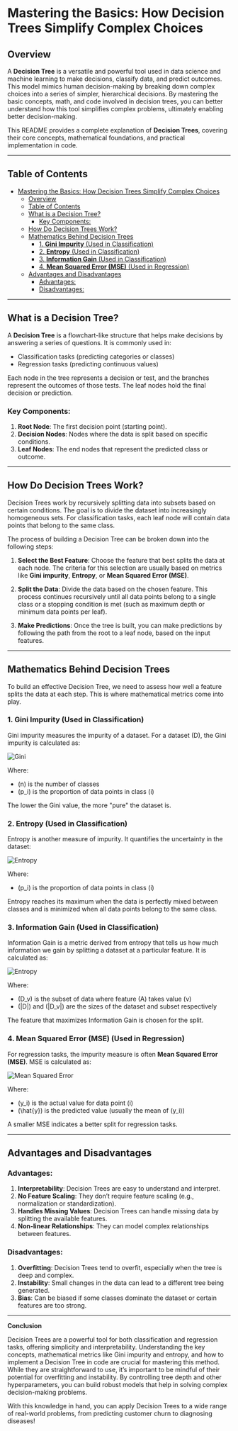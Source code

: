 # Mastering the Basics: How Decision Trees Simplify Complex Choices

## Overview

A **Decision Tree** is a versatile and powerful tool used in data science and machine learning to make decisions, classify data, and predict outcomes. This model mimics human decision-making by breaking down complex choices into a series of simpler, hierarchical decisions. By mastering the basic concepts, math, and code involved in decision trees, you can better understand how this tool simplifies complex problems, ultimately enabling better decision-making.

This README provides a complete explanation of **Decision Trees**, covering their core concepts, mathematical foundations, and practical implementation in code.

---

## Table of Contents

- [Mastering the Basics: How Decision Trees Simplify Complex Choices](#mastering-the-basics-how-decision-trees-simplify-complex-choices)
  - [Overview](#overview)
  - [Table of Contents](#table-of-contents)
  - [What is a Decision Tree?](#what-is-a-decision-tree)
    - [Key Components:](#key-components)
  - [How Do Decision Trees Work?](#how-do-decision-trees-work)
  - [Mathematics Behind Decision Trees](#mathematics-behind-decision-trees)
    - [1. **Gini Impurity** (Used in Classification)](#1-gini-impurity-used-in-classification)
    - [2. **Entropy** (Used in Classification)](#2-entropy-used-in-classification)
    - [3. **Information Gain** (Used in Classification)](#3-information-gain-used-in-classification)
    - [4. **Mean Squared Error (MSE)** (Used in Regression)](#4-mean-squared-error-mse-used-in-regression)
  - [Advantages and Disadvantages](#advantages-and-disadvantages)
    - [Advantages:](#advantages)
    - [Disadvantages:](#disadvantages)

---

## What is a Decision Tree?

A **Decision Tree** is a flowchart-like structure that helps make decisions by answering a series of questions. It is commonly used in:

- Classification tasks (predicting categories or classes)
- Regression tasks (predicting continuous values)

Each node in the tree represents a decision or test, and the branches represent the outcomes of those tests. The leaf nodes hold the final decision or prediction.

### Key Components:
1. **Root Node**: The first decision point (starting point).
2. **Decision Nodes**: Nodes where the data is split based on specific conditions.
3. **Leaf Nodes**: The end nodes that represent the predicted class or outcome.

---

## How Do Decision Trees Work?

Decision Trees work by recursively splitting data into subsets based on certain conditions. The goal is to divide the dataset into increasingly homogeneous sets. For classification tasks, each leaf node will contain data points that belong to the same class.

The process of building a Decision Tree can be broken down into the following steps:

1. **Select the Best Feature**: Choose the feature that best splits the data at each node. The criteria for this selection are usually based on metrics like **Gini impurity**, **Entropy**, or **Mean Squared Error (MSE)**.
   
2. **Split the Data**: Divide the data based on the chosen feature. This process continues recursively until all data points belong to a single class or a stopping condition is met (such as maximum depth or minimum data points per leaf).

3. **Make Predictions**: Once the tree is built, you can make predictions by following the path from the root to a leaf node, based on the input features.

---

## Mathematics Behind Decision Trees

To build an effective Decision Tree, we need to assess how well a feature splits the data at each step. This is where mathematical metrics come into play.

### 1. **Gini Impurity** (Used in Classification)
Gini impurity measures the impurity of a dataset. For a dataset \(D\), the Gini impurity is calculated as:

![Gini](gini.png)

Where:
- \(n\) is the number of classes
- \(p_i\) is the proportion of data points in class \(i\)

The lower the Gini value, the more "pure" the dataset is.

### 2. **Entropy** (Used in Classification)
Entropy is another measure of impurity. It quantifies the uncertainty in the dataset:

![Entropy](entropy.png)

Where:
- \(p_i\) is the proportion of data points in class \(i\)

Entropy reaches its maximum when the data is perfectly mixed between classes and is minimized when all data points belong to the same class.

### 3. **Information Gain** (Used in Classification)
Information Gain is a metric derived from entropy that tells us how much information we gain by splitting a dataset at a particular feature. It is calculated as:

![Entropy](entropy.png)

Where:
- \(D_v\) is the subset of data where feature \(A\) takes value \(v\)
- \(|D|\) and \(|D_v|\) are the sizes of the dataset and subset respectively

The feature that maximizes Information Gain is chosen for the split.

### 4. **Mean Squared Error (MSE)** (Used in Regression)
For regression tasks, the impurity measure is often **Mean Squared Error (MSE)**. MSE is calculated as:

![Mean Squared Error](mse_5.jpg)

Where:
- \(y_i\) is the actual value for data point \(i\)
- \(\hat{y}\) is the predicted value (usually the mean of \(y_i\))

A smaller MSE indicates a better split for regression tasks.

---

## Advantages and Disadvantages

### Advantages:
1. **Interpretability**: Decision Trees are easy to understand and interpret.
2. **No Feature Scaling**: They don’t require feature scaling (e.g., normalization or standardization).
3. **Handles Missing Values**: Decision Trees can handle missing data by splitting the available features.
4. **Non-linear Relationships**: They can model complex relationships between features.

### Disadvantages:
1. **Overfitting**: Decision Trees tend to overfit, especially when the tree is deep and complex.
2. **Instability**: Small changes in the data can lead to a different tree being generated.
3. **Bias**: Can be biased if some classes dominate the dataset or certain features are too strong.

---

**Conclusion**


Decision Trees are a powerful tool for both classification and regression tasks, offering simplicity and interpretability. Understanding the key concepts, mathematical metrics like Gini impurity and entropy, and how to implement a Decision Tree in code are crucial for mastering this method. While they are straightforward to use, it’s important to be mindful of their potential for overfitting and instability. By controlling tree depth and other hyperparameters, you can build robust models that help in solving complex decision-making problems.

With this knowledge in hand, you can apply Decision Trees to a wide range of real-world problems, from predicting customer churn to diagnosing diseases!